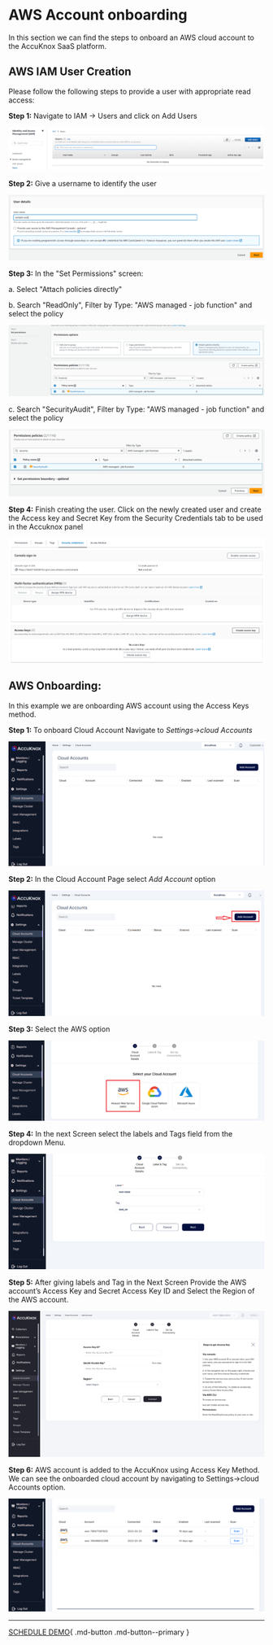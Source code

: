 

# **AWS Account onboarding**
In this section we can find the steps to onboard an AWS cloud account to the AccuKnox SaaS platform.

## **AWS IAM User Creation**

Please follow the following steps to provide a user with appropriate read access:

**Step 1:** Navigate to IAM → Users and click on Add Users

![](images/iam-user-0.png)

**Step 2:** Give a username to identify the user

![](images/iam-user-1.png)

**Step 3:** In the "Set Permissions" screen:

a. Select "Attach policies directly"

b. Search "ReadOnly", Filter by Type: "AWS managed - job function" and select the policy

![](images/iam-user-2.png)

c. Search "SecurityAudit", Filter by Type: "AWS managed - job function" and select the policy

![](images/iam-user-3.png)

**Step 4:** Finish creating the user. Click on the newly created user and create the Access key and Secret Key from the Security Credentials tab to be used in the Accuknox panel

![](images/iam-user-4.png)

## **AWS Onboarding:**

In this example we are onboarding AWS account using the Access Keys method.

**Step 1:** To onboard Cloud Account Navigate to *Settings→cloud Accounts*


![](images/cloud-onboarding-1.png)


**Step 2:** In the Cloud Account Page select *Add Account* option

![](images/cloud-onboarding-2.png)


**Step 3:** Select the AWS option

![](images/cloud-onboarding-3.png)


**Step 4:** In the next Screen select the labels and Tags field from the dropdown Menu.

![](images/cloud-onboarding-5.png)


**Step 5:** After giving labels and Tag in the Next Screen Provide the AWS account’s Access Key and Secret Access Key ID and Select the Region of the AWS account.

![](images/cloud-onboarding-6.png)

**Step 6:** AWS account is added to the AccuKnox using Access Key Method. We can see the onboarded cloud account by navigating to Settings→cloud Accounts option.

![](images/cloud-onboarding-7.png)


- - -
[SCHEDULE DEMO](https://www.accuknox.com/contact-us){ .md-button .md-button--primary }